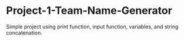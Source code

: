 # Project-1-Team-Name-Generator
Simple project using print function, input function, variables, and string concatenation.
